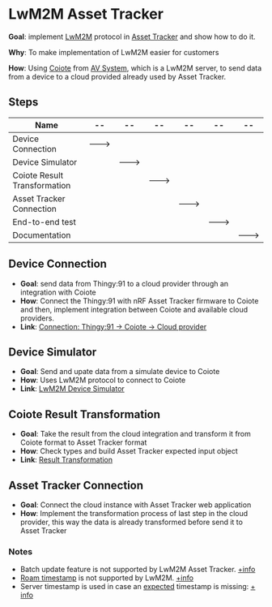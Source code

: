 # LwM2M Asset Tracker

**Goal**: implement [LwM2M](https://www.openmobilealliance.org/release/LightweightM2M/V1_2-20201110-A/OMA-TS-LightweightM2M_Core-V1_2-20201110-A.pdf) protocol in [Asset Tracker](https://developer.nordicsemi.com/nRF_Connect_SDK/doc/latest/nrf/applications/asset_tracker_v2/README.html) and show how to do it.

**Why**: To make implementation of LwM2M easier for customers

**How**: Using [Coiote](https://www.avsystem.com/products/iot-application-enablement/) from [AV System](https://www.avsystem.com/), which is a LwM2M server, to send data from a device to a cloud provided already used by Asset Tracker.

## Steps

| Name | -- | -- | -- | -- | -- | -- |
| -- | -- | -- | -- | -- | -- | -- |
| Device Connection | ---> |  |  |  |
| Device Simulator |  | ---> |  |  |
| Coiote Result Transformation |  |  | ---> |  |
| Asset Tracker Connection |  |  |  | ---> |
| End-to-end test |  |  |  | | ---> |
| Documentation |  |  |  | |  | ---> |

## Device Connection
* **Goal**: send data from Thingy:91 to a cloud provider through an integration with Coiote
* **How**: Connect the Thingy:91 with nRF Asset Tracker firmware to Coiote and then, implement integration between Coiote and available cloud providers. 
* **Link**: [Connection: Thingy:91 -> Coiote -> Cloud provider](https://github.com/MLopezJ/thingy91-coiote-cloud-connection)

## Device Simulator
* **Goal**: Send and upate data from a simulate device to Coiote
* **How**: Uses LwM2M protocol to connect to Coiote
* **Link**: [LwM2M Device Simulator](https://github.com/MLopezJ/LwM2M-device-simulator)

## Coiote Result Transformation
* **Goal**: Take the result from the cloud integration and transform it from Coiote format to Asset Tracker format
* **How**: Check types and build Asset Tracker expected input object
* **Link**: [Result Transformation](https://github.com/MLopezJ/coiote-result-transformation/tree/saga)

## Asset Tracker Connection
* **Goal**: Connect the cloud instance with Asset Tracker web application 
* **How**: Implement the transformation process of last step in the cloud provider, this way the data is already transformed before send it to Asset Tracker

### Notes

* Batch update feature is not supported by LwM2M Asset Tracker. [+info](https://github.com/MLopezJ/LwM2M-Asset-Tracker/issues/1)
* [Roam timestamp](https://github.com/NordicSemiconductor/asset-tracker-cloud-docs/blob/saga/docs/cloud-protocol/state.reported.azure.json#L56) is not supported by LwM2M. [+info](https://github.com/MLopezJ/LwM2M-Asset-Tracker/issues/3#issuecomment-1625222632)
* Server timestamp is used in case an [expected](https://github.com/NordicSemiconductor/asset-tracker-cloud-docs/blob/saga/docs/cloud-protocol/state.reported.azure.json) timestamp is missing: [+ info](https://github.com/MLopezJ/coiote-result-transformation/issues/1)
